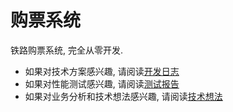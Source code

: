 # 购票系统

铁路购票系统, 完全从零开发.

* 如果对技术方案感兴趣, 请阅读[开发日志](./Devlopment.md)
* 如果对性能测试感兴趣, 请阅读[测试报告](./Test-Report.md)
* 如果对业务分析和技术想法感兴趣, 请阅读[技术想法](./thinking.md)
